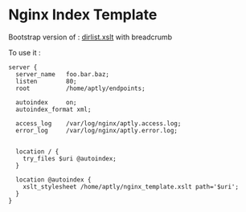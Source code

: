 # Nginx Index Template

Bootstrap version of : [dirlist.xslt](https://gist.github.com/wilhelmy/5a59b8eea26974a468c9) with breadcrumb

To use it :

```nginx
server {
  server_name   foo.bar.baz;
  listen        80;
  root          /home/aptly/endpoints;

  autoindex     on;
  autoindex_format xml;

  access_log    /var/log/nginx/aptly.access.log;
  error_log     /var/log/nginx/aptly.error.log;


  location / {
    try_files $uri @autoindex;
  }

  location @autoindex {
    xslt_stylesheet /home/aptly/nginx_template.xslt path='$uri';
  }
}

```
